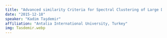 ```yaml
---
title: "Advanced similarity Criteria for Spectral Clustering of Large Data Sets"
date: "2015-12-18"
speaker: "Kadim Taşdemir"
affiliation: "Antalia International University, Turkey"
img: Tasdemir.webp
---
```

